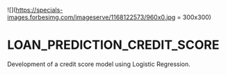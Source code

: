 ![](https://specials-images.forbesimg.com/imageserve/1168122573/960x0.jpg = 300x300)

# LOAN_PREDICTION_CREDIT_SCORE
Development of a credit score model using Logistic Regression.
